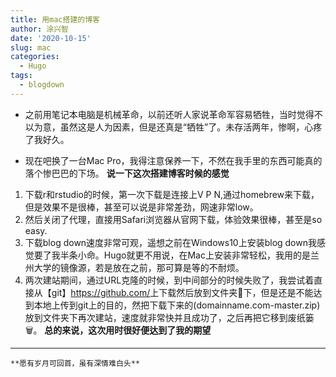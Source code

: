 ```yaml
---
title: 用mac搭建的博客
author: 涂兴智
date: '2020-10-15'
slug: mac
categories:
  - Hugo
tags:
  - blogdown
---
```

+ 之前用笔记本电脑是机械革命，以前还听人家说革命军容易牺牲，当时觉得不以为意，虽然这是人为因素，但是还真是“牺牲”了。未存活两年，惨啊，心疼了我好久。
- 现在吧换了一台Mac Pro，我得注意保养一下，不然在我手里的东西可能真的落个惨巴巴的下场。
**说一下这次搭建博客时候的感觉**
1. 下载r和rstudio的时候，第一次下载是连接上V P N,通过homebrew来下载，但是效果不是很棒，甚至可以说是非常差劲，网速非常low。
2. 然后关闭了代理，直接用Safari浏览器从官网下载，体验效果很棒，甚至是so easy.
3. 下载blog down速度非常可观，遥想之前在Windows10上安装blog down我感觉要了我半条小命。Hugo就更不用说，在Mac上安装非常轻松，我用的是兰州大学的镜像源，若是放在之前，那可算是等的不耐烦。
4. 两次建站期间，通过URL克隆的时候，到中间部分的时候失败了，我尝试着直接从【git】<https://github.com/>上下载然后放到文件夹📁下，但是还是不能达到本地上传到git上的目的，然把下载下来的(domainname.com-master.zip)放到文件夹下再次建站，速度就非常快并且成功了，之后再把它移到废纸篓🗑️。
**总的来说，这次用时很好便达到了我的期望**
-----------------------

`**愿有岁月可回首，虽有深情难白头**`